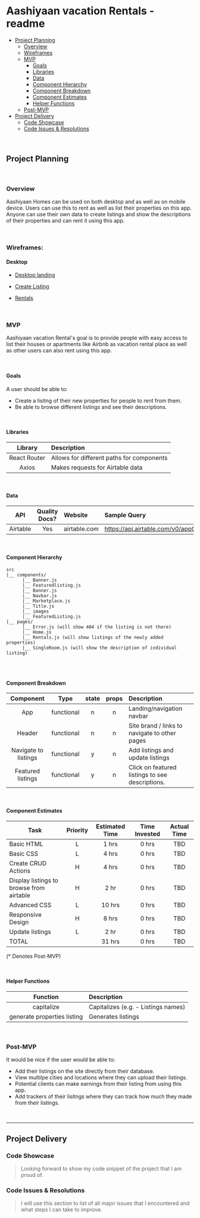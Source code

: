 # Aashiyaan vacation Rentals - readme

- [Project Planning](#Project-Planning)
  - [Overview](#Overview)
  - [Wireframes](#Wireframes)
  - [MVP](#MVP)
    - [Goals](#Goals)
    - [Libraries](#Libraries)
    - [Data](#Data)
    - [Component Hierarchy](#Component-Hierarchy)
    - [Component Breakdown](#Component-Breakdown)
    - [Component Estimates](#Component-Estimates)
    - [Helper Functions](#Helper-Functions)
  - [Post-MVP](#Post-MVP)
- [Project Delivery](#Project-Delivery)
  - [Code Showcase](#Code-Showcase)
  - [Code Issues & Resolutions](#Code-Issues--Resolutions)

<br>

## Project Planning

<br>

### Overview

Aashiyaan Homes can be used on both desktop and as well as on mobile device. Users can use this to rent as well as list their properties on this app. Anyone can use their own data to create listings and show the descriptions of their properties and can rent it using this app.

<br>

### Wireframes:


#### Desktop

- [Desktop landing](https://wireframe.cc/pro/pp/603308272363460)

- [Create Listing](https://wireframe.cc/pro/pp/603308272363460)

- [Rentals](https://wireframe.cc/pro/pp/603308272363460)

<br>

### MVP

Aashiyaan vacation Rental's goal is to provide people with easy access to list their houses or apartments like Airbnb as vacation rental place as well as other users can also rent using this app.

<br>

#### Goals

A user should be able to:
- Create a lisitng of their new properties for people to rent from them.
- Be able to browse different listings and see their descriptions.

<br>

#### Libraries

|     Library      | Description                                |
| :--------------: | :----------------------------------------- |
|   React Router   | Allows for different paths for components
|   Axios  |  Makes requests for Airtable data  |

<br>

#### Data


|    API     | Quality Docs? | Website       | Sample Query                            |
| :--------: | :-----------: | :------------ | :-------------------------------------- |
| Airtable |      Yes      | airtable.com | https://api.airtable.com/v0/appQ5OD0NipfBhQT6/Properties/recyIknXa7br2lzVt |

<br>

#### Component Hierarchy


```
src
|__ components/
      |__ Banner.js
      |__ Featuredlisting.js
      |__ Banner.js
      |__ Navbar.js
      |__ Marketplace.js
      |__ Title.js
      |__ images
      |__ FeaturedListing.js
|__ pages/
      |__ Error.js (will show 404 if the listing is not there)
      |__ Home.js
      |__ Rentals.js (will show listings of the newly added properties)
      |__ SingleRoom.js (will show the description of individual listing)
      
```

<br>

#### Component Breakdown


|  Component   |    Type    | state | props | Description                                                      |
| :----------: | :--------: | :---: | :---: | :--------------------------------------------------------------- |
|   App    | functional |   n   |   n   |  Landing/navigation navbar              |
|    Header    | functional |   n   |   n   | Site brand / links to navigate to other pages              |
|  Navigate to listings  | functional |   y   |   n   | Add listings and update listings       |
|   Featured listings    |   functional    |   y   |   n   | Click on featured listings to see descriptions.      |

<br>

#### Component Estimates


| Task                | Priority | Estimated Time | Time Invested | Actual Time |
| ------------------- | :------: | :------------: | :-----------: | :---------: |
| Basic HTML     |    L     |     1 hrs      |     0 hrs     |    TBD    |
| Basic CSS | L | 4 hrs | 0 hrs | TBD |
| Create CRUD Actions |    H     |     4 hrs      |     0 hrs     |     TBD     |
| Display listings to browse from airtable | H | 2 hr | 0 hrs | TBD |
| Advanced CSS | L | 10 hrs | 0 hrs | TBD |
| Responsive Design | H | 8 hrs | 0 hrs | TBD |
| Update listings | L | 2 hr | 0 hrs | TBD |
| TOTAL               |          |     31 hrs      |     0 hrs     |     TBD     |

(* Denotes Post-MVP)

<br>

#### Helper Functions


|  Function  | Description                                |
| :--------: | :----------------------------------------- |
| capitalize | Capitalizes (e.g. - Listings names) |
| generate properties listing | Generates listings |

<br>

### Post-MVP


It would be nice if the user would be able to:
- Add their listings on the site directly from their database.
- View multilpe cities and locations where they can upload their listings.
- Potential clients can make earnings from their listing from using this app.
- Add trackers of their lisitngs where they can track how much they made from their listings.



<br>

***

## Project Delivery

### Code Showcase

> Looking forward to show my code snippet of the project that I am proud of.

### Code Issues & Resolutions

> I will use this section to list of all major issues that I encountered and what steps I can take to improve.

